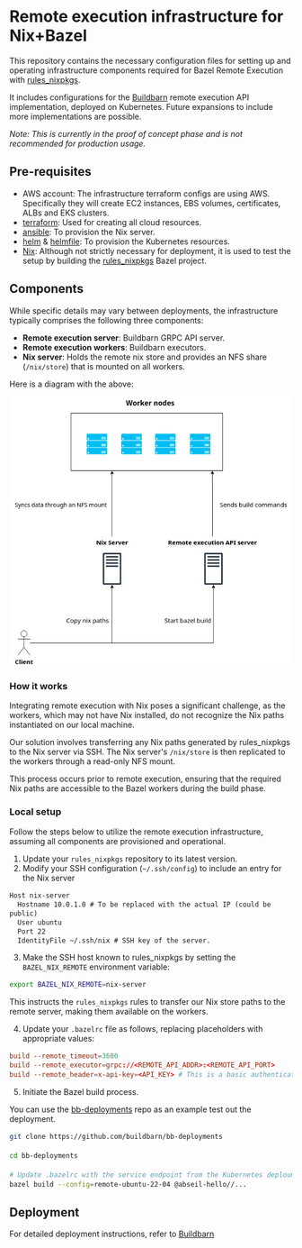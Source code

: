 # Remote execution infrastructure for Nix+Bazel

This repository contains the necessary configuration files for setting up and operating
infrastructure components required for Bazel Remote Execution with [rules_nixpkgs][rules_nixpkgs].

It includes configurations for the [Buildbarn][buildbarn] remote execution API implementation,
deployed on Kubernetes. Future expansions to include more implementations are possible.

*Note: This is currently in the proof of concept phase and is not recommended for production usage.*

## Pre-requisites

- AWS account: The infrastructure terraform configs are using AWS. Specifically they will create EC2
  instances, EBS volumes, certificates, ALBs and EKS clusters.
- [terraform][terraform]: Used for creating all cloud resources.
- [ansible][ansible]: To provision the Nix server.
- [helm][helm] & [helmfile][helmfile]: To provision the Kubernetes resources.
- [Nix][nix]: Although not strictly necessary for deployment, it is used to test the setup by
  building the [rules_nixpkgs][rules_nixpkgs] Bazel project.

## Components

While specific details may vary between deployments, the infrastructure typically comprises the
following three components:

- **Remote execution server**: Buildbarn GRPC API server.
- **Remote execution workers**: Buildbarn executors.
- **Nix server**: Holds the remote nix store and provides an NFS share (`/nix/store`) that is mounted on all workers.

Here is a diagram with the above:

![Architecture diagram](./images/diagram.jpg)

### How it works

Integrating remote execution with Nix poses a significant challenge, as the workers, which may not
have Nix installed, do not recognize the Nix paths instantiated on our local machine.

Our solution involves transferring any Nix paths generated by rules_nixpkgs to the Nix server via
SSH. The Nix server's `/nix/store` is then replicated to the workers through a read-only NFS mount.

This process occurs prior to remote execution, ensuring that the required Nix paths are accessible to
the Bazel workers during the build phase.

### Local setup

Follow the steps below to utilize the remote execution infrastructure, assuming all components are
provisioned and operational.

1. Update your `rules_nixpkgs` repository to its latest version.
2. Modify your SSH configuration (`~/.ssh/config`) to include an entry for the Nix server

```
Host nix-server
  Hostname 10.0.1.0 # To be replaced with the actual IP (could be public)
  User ubuntu
  Port 22
  IdentityFile ~/.ssh/nix # SSH key of the server.
```

3. Make the SSH host known to rules_nixpkgs by setting the `BAZEL_NIX_REMOTE` environment variable:

```bash
export BAZEL_NIX_REMOTE=nix-server
```

This instructs the `rules_nixpkgs` rules to transfer our Nix store paths to the remote server, making
them available on the workers.

4. Update your `.bazelrc` file as follows, replacing placeholders with appropriate values:

```conf
build --remote_timeout=3600
build --remote_executor=grpc://<REMOTE_API_ADDR>:<REMOTE_API_PORT>
build --remote_header=x-api-key=<API_KEY> # This is a basic authentication token used on the ingress.
```

5. Initiate the Bazel build process.

You can use the [bb-deployments][bb-deployments] repo as an example test out the deployment.

```bash
git clone https://github.com/buildbarn/bb-deployments

cd bb-deployments

# Update .bazelrc with the service endpoint from the Kubernetes deploument.
bazel build --config=remote-ubuntu-22-04 @abseil-hello//...
```

## Deployment

For detailed deployment instructions, refer to [Buildbarn](./buildbarn/README.md)

[rules_nixpkgs]: https://github.com/tweag/rules_nixpkgs
[buildbarn]: https://github.com/buildbarn
[terraform]: https://github.com/hashicorp/terraform
[ansible]: https://github.com/ansible/ansible
[helm]: https://github.com/helm/helm
[helmfile]: https://github.com/helmfile/helmfile
[nix]: https://nixos.org/
[bb-deployments]: https://github.com/buildbarn/bb-deployments
